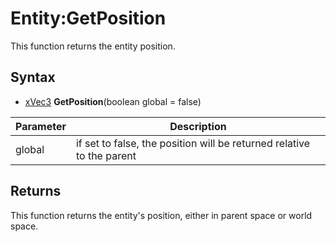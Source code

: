 # Entity:GetPosition

This function returns the entity position.

## Syntax

- [xVec3](xVec3.md) **GetPosition**(boolean global = false)

| Parameter | Description |
|---|---|
| global | if set to false, the position will be returned relative to the parent |

## Returns

This function returns the entity's position, either in parent space or world space.
